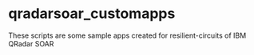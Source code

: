 # qradarsoar_customapps
These scripts are some sample apps created for resilient-circuits of IBM QRadar SOAR
